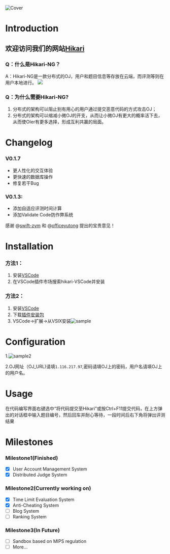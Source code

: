 ![Cover](http://1.116.217.97/Hikari_Cover_small.png)

# Introduction

## 欢迎访问我们的网站[Hikari](http://1.116.217.97/)
### Q：什么是Hikari-NG？
A：Hikari-NG是一款分布式的OJ，用户和题目信息等存放在云端，而评测等则在用户本地进行。
![](https://i.loli.net/2021/08/29/kIu1i37tbSsFL5Y.png)



### Q：为什么需要Hikari-NG?
1. 分布式的架构可以阻止别有用心的用户通过提交恶意代码的方式攻击OJ；
2. 分布式的架构可以缩减小微OJ的开支，从而让小微OJ有更大的概率活下去，从而使OIer有更多选择，形成互利共赢的局面。


# Changelog

### V0.1.7
- 更人性化的交互体验
- 更快速的数据库操作
- 修复若干Bug

### V0.1.3:
- 添加自适应评测时间计算
- 添加Validate Code防作弊系统

感谢 @[swift-zym](https://github.com/swift-zym) 和 @[officeyutong](https://github.com/officeyutong) 提出的宝贵意见！

# Installation

### 方法1：

1. 安装[VSCode](https://code.visualstudio.com/)
2. 在VSCode插件市场搜索hikari-VSCode并安装

### 方法2：

1. 安装[VSCode](https://code.visualstudio.com/)
2. 下载[插件安装包](https://wwr.lanzoui.com/iHxHVtmm8bc)
3. VSCode->扩展->从VSIX安装![sample](https://i.loli.net/2021/09/03/pyPRHkbnGs38KFQ.png)



# Configuration

1.![sample2](https://i.loli.net/2021/09/03/Wv5hM6Vn8jNOulX.png)



2.OJ网址（OJ_URL)请填``1.116.217.97``,密码请填OJ上的密码，用户名请填OJ上的用户名。

# Usage

在代码编写界面右键选中“将代码提交至Hikari”或按Ctrl+F11提交代码，在上方弹出的对话框中输入题目编号，然后回车并耐心等待，一段时间后右下角将弹出评测结果

# Milestones

### Milestone1(Finished)
- [x] User Account Management System
- [x] Distributed Judge System

### Milestone2(Currently working on)
- [x] Time Limit Evaluation System
- [x] Anti-Cheating System
- [ ] Blog System
- [ ] Ranking System

### Milestone3(In Future)
- [ ] Sandbox based on MIPS regulation
- [ ] More...
